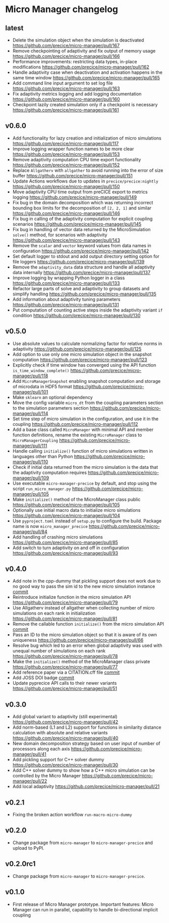 # Micro Manager changelog

## latest

- Delete the simulation object when the simulation is deactivated https://github.com/precice/micro-manager/pull/167
- Remove checkpointing of adaptivity and fix output of memory usage https://github.com/precice/micro-manager/pull/166
- Performance improvements: restricting data types, in-place modifications https://github.com/precice/micro-manager/pull/162
- Handle adaptivity case when deactivation and activation happens in the same time window https://github.com/precice/micro-manager/pull/165
- Add command line input argument to set log file https://github.com/precice/micro-manager/pull/163
- Fix adaptivity metrics logging and add logging documentation https://github.com/precice/micro-manager/pull/160
- Checkpoint lazily created simulation only if a checkpoint is necessary https://github.com/precice/micro-manager/pull/161

## v0.6.0

- Add functionality for lazy creation and initialization of micro simulations https://github.com/precice/micro-manager/pull/117
- Improve logging wrapper function names to be more clear https://github.com/precice/micro-manager/pull/153
- Remove adaptivity computation CPU time export functionality https://github.com/precice/micro-manager/pull/152
- Replace `Allgatherv` with `allgather` to avoid running into the error of size buffer https://github.com/precice/micro-manager/pull/151
- Update Actions workflows due to updates in `precice/precice:nightly` https://github.com/precice/micro-manager/pull/150
- Move adaptivity CPU time output from preCICE export to metrics logging https://github.com/precice/micro-manager/pull/149
- Fix bug in the domain decomposition which was returning incorrect bounding box limits for the decomposition of `[2, 2, 1]` and similar https://github.com/precice/micro-manager/pull/146
- Fix bug in calling of the adaptivity computation for explicit coupling scenarios https://github.com/precice/micro-manager/pull/145
- Fix bug in handling of vector data returned by the MicroSimulation `solve()` method, for scenarios with adaptivity https://github.com/precice/micro-manager/pull/143
- Remove the `scalar` and `vector` keyword values from data names in configuration https://github.com/precice/micro-manager/pull/142
- Set default logger to stdout and add output directory setting option for file loggers https://github.com/precice/micro-manager/pull/139
- Remove the `adaptivity_data` data structure and handle all adaptivity data internally https://github.com/precice/micro-manager/pull/137
- Improve logging by wrapping Python logger in a class https://github.com/precice/micro-manager/pull/133
- Refactor large parts of solve and adaptivity to group datasets and simplify handling https://github.com/precice/micro-manager/pull/135
- Add information about adaptivity tuning parameters https://github.com/precice/micro-manager/pull/131
- Put computation of counting active steps inside the adaptivity variant `if` condition https://github.com/precice/micro-manager/pull/130

## v0.5.0

- Use absolute values to calculate normalizing factor for relative norms in adaptivity https://github.com/precice/micro-manager/pull/125
- Add option to use only one micro simulation object in the snapshot computation https://github.com/precice/micro-manager/pull/123
- Explicitly check if time window has converged using the API function `is_time_window_complete()` https://github.com/precice/micro-manager/pull/118
- Add `MicroManagerSnapshot` enabling snapshot computation and storage of microdata in HDF5 format https://github.com/precice/micro-manager/pull/101
- Make `sklearn` an optional dependency
- Move the config variable `micro_dt` from the coupling parameters section to the simulation parameters section https://github.com/precice/micro-manager/pull/114
- Set time step of micro simulation in the configuration, and use it in the coupling https://github.com/precice/micro-manager/pull/112
- Add a base class called `MicroManager` with minimal API and member function definitions, rename the existing `MicroManager` class to `MicroManagerCoupling` https://github.com/precice/micro-manager/pull/111
- Handle calling `initialize()` function of micro simulations written in languages other than Python https://github.com/precice/micro-manager/pull/110
- Check if initial data returned from the micro simulation is the data that the adaptivity computation requires https://github.com/precice/micro-manager/pull/109
- Use executable `micro-manager-precice` by default, and stop using the script `run_micro_manager.py` https://github.com/precice/micro-manager/pull/105
- Make `initialize()` method of the MicroManager class public https://github.com/precice/micro-manager/pull/105
- Optionally use initial macro data to initialize micro simulations https://github.com/precice/micro-manager/pull/104
- Use `pyproject.toml` instead of `setup.py` to configure the build. Package name is now `micro_manager_precice` https://github.com/precice/micro-manager/pull/84
- Add handling of crashing micro simulations https://github.com/precice/micro-manager/pull/85
- Add switch to turn adaptivity on and off in configuration https://github.com/precice/micro-manager/pull/93

## v0.4.0

- Add note in the cpp-dummy that pickling support does not work due to no good way to pass the sim id to the new micro simulation instance [commit](https://github.com/precice/micro-manager/commit/0a82966676717a533aca9bffa4a110453158f29c)
- Reintroduce initialize function in the micro simulation API https://github.com/precice/micro-manager/pull/79
- Use Allgatherv instead of allgather when collecting number of micro simulations on each rank in initialization https://github.com/precice/micro-manager/pull/81
- Remove the callable function `initialize()` from the micro simulation API [commit](https://github.com/precice/micro-manager/commit/bed5a4cc0f03b780da7f62b3f51ed1df2796588c)
- Pass an ID to the micro simulation object so that it is aware of its own uniqueness https://github.com/precice/micro-manager/pull/66
- Resolve bug which led to an error when global adaptivity was used with unequal number of simulations on each rank https://github.com/precice/micro-manager/pull/78
- Make the `initialize()` method of the MicroManager class private https://github.com/precice/micro-manager/pull/77
- Add reference paper via a CITATION.cff file [commit](https://github.com/precice/micro-manager/commit/6c08889c658c889d6ab5d0867802522585abcee5)
- Add JOSS DOI badge [commit](https://github.com/precice/micro-manager/commit/2e3c2a4c77732f56a957abbad9e4d0cb64029725)
- Update pyprecice API calls to their newer variants https://github.com/precice/micro-manager/pull/51

## v0.3.0

- Add global variant to adaptivity (still experimental) https://github.com/precice/micro-manager/pull/42
- Add norm-based (L1 and L2) support for functions in similarity distance calculation with absolute and relative variants https://github.com/precice/micro-manager/pull/40
- New domain decomposition strategy based on user input of number of processors along each axis https://github.com/precice/micro-manager/pull/41
- Add pickling support for C++ solver dummy https://github.com/precice/micro-manager/pull/30
- Add C++ solver dummy to show how a C++ micro simulation can be controlled by the Micro Manager https://github.com/precice/micro-manager/pull/22
- Add local adaptivity https://github.com/precice/micro-manager/pull/21

## v0.2.1

- Fixing the broken action workflow `run-macro-micro-dummy`

## v0.2.0

- Change package from `micro-manager` to `micro-manager-precice` and upload to PyPI.

## v0.2.0rc1

- Change package from `micro-manager` to `micro-manager-precice`.

## v0.1.0

- First release of Micro Manager prototype. Important features: Micro Manager can run in parallel, capability to handle bi-directional implicit coupling
